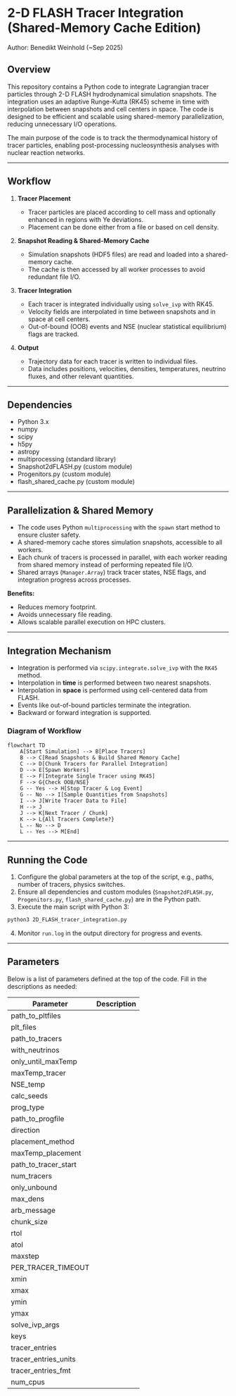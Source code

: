 # 2-D FLASH Tracer Integration (Shared-Memory Cache Edition)

Author: Benedikt Weinhold (~Sep 2025)

## Overview

This repository contains a Python code to integrate Lagrangian tracer particles through 2-D FLASH hydrodynamical simulation snapshots. The integration uses an adaptive Runge-Kutta (RK45) scheme in time with interpolation between snapshots and cell centers in space. The code is designed to be efficient and scalable using shared-memory parallelization, reducing unnecessary I/O operations.

The main purpose of the code is to track the thermodynamical history of tracer particles, enabling post-processing nucleosynthesis analyses with nuclear reaction networks.

---

## Workflow

1. **Tracer Placement**
   - Tracer particles are placed according to cell mass and optionally enhanced in regions with Ye deviations.
   - Placement can be done either from a file or based on cell density.

2. **Snapshot Reading & Shared-Memory Cache**
   - Simulation snapshots (HDF5 files) are read and loaded into a shared-memory cache.
   - The cache is then accessed by all worker processes to avoid redundant file I/O.

3. **Tracer Integration**
   - Each tracer is integrated individually using `solve_ivp` with RK45.
   - Velocity fields are interpolated in time between snapshots and in space at cell centers.
   - Out-of-bound (OOB) events and NSE (nuclear statistical equilibrium) flags are tracked.

4. **Output**
   - Trajectory data for each tracer is written to individual files.
   - Data includes positions, velocities, densities, temperatures, neutrino fluxes, and other relevant quantities.

---

## Dependencies

- Python 3.x
- numpy
- scipy
- h5py
- astropy
- multiprocessing (standard library)
- Snapshot2dFLASH.py (custom module)
- Progenitors.py (custom module)
- flash_shared_cache.py (custom module)

---

## Parallelization & Shared Memory

- The code uses Python `multiprocessing` with the `spawn` start method to ensure cluster safety.
- A shared-memory cache stores simulation snapshots, accessible to all workers.
- Each chunk of tracers is processed in parallel, with each worker reading from shared memory instead of performing repeated file I/O.
- Shared arrays (`Manager.Array`) track tracer states, NSE flags, and integration progress across processes.

**Benefits:**
- Reduces memory footprint.
- Avoids unnecessary file reading.
- Allows scalable parallel execution on HPC clusters.

---

## Integration Mechanism

- Integration is performed via `scipy.integrate.solve_ivp` with the `RK45` method.
- Interpolation in **time** is performed between two nearest snapshots.
- Interpolation in **space** is performed using cell-centered data from FLASH.
- Events like out-of-bound particles terminate the integration.
- Backward or forward integration is supported.

### Diagram of Workflow

```mermaid
flowchart TD
    A[Start Simulation] --> B[Place Tracers]
    B --> C[Read Snapshots & Build Shared Memory Cache]
    C --> D[Chunk Tracers for Parallel Integration]
    D --> E[Spawn Workers]
    E --> F[Integrate Single Tracer using RK45]
    F --> G{Check OOB/NSE}
    G -- Yes --> H[Stop Tracer & Log Event]
    G -- No --> I[Sample Quantities from Snapshots]
    I --> J[Write Tracer Data to File]
    H --> J
    J --> K[Next Tracer / Chunk]
    K --> L{All Tracers Complete?}
    L -- No --> D
    L -- Yes --> M[End]
```

---

## Running the Code

1. Configure the global parameters at the top of the script, e.g., paths, number of tracers, physics switches.
2. Ensure all dependencies and custom modules (`Snapshot2dFLASH.py`, `Progenitors.py`, `flash_shared_cache.py`) are in the Python path.
3. Execute the main script with Python 3:

```bash
python3 2D_FLASH_tracer_integration.py
```

4. Monitor `run.log` in the output directory for progress and events.

---

## Parameters

Below is a list of parameters defined at the top of the code. Fill in the descriptions as needed:

| Parameter | Description |
|-----------|-------------|
| path_to_pltfiles | |
| plt_files | |
| path_to_tracers | |
| with_neutrinos | |
| only_until_maxTemp | |
| maxTemp_tracer | |
| NSE_temp | |
| calc_seeds | |
| prog_type | |
| path_to_progfile | |
| direction | |
| placement_method | |
| maxTemp_placement | |
| path_to_tracer_start | |
| num_tracers | |
| only_unbound | |
| max_dens | |
| arb_message | |
| chunk_size | |
| rtol | |
| atol | |
| maxstep | |
| PER_TRACER_TIMEOUT | |
| xmin | |
| xmax | |
| ymin | |
| ymax | |
| solve_ivp_args | |
| keys | |
| tracer_entries | |
| tracer_entries_units | |
| tracer_entries_fmt | |
| num_cpus | |

